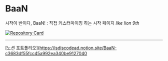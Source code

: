 # BaaN
시작이 반이다, BaaN! : 직접 커스터마이징 하는 시작 페이지 
*like lion 9th*

[![Repository Card](https://widget.realdeveloper.pro/api/card?user=isdiscodead&repo=BaaN)](https://github.com/isdiscodead/BaaN)

---

[노션 포트폴리오](https://isdiscodead.notion.site/BaaN-c3683df55fcc45a992ea340be9127040
